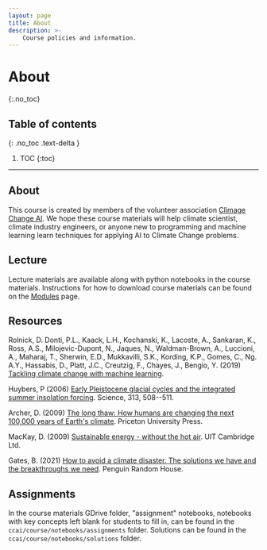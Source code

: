 ```yaml
---
layout: page
title: About
description: >-
    Course policies and information.
---
```


# About
{:.no_toc}

## Table of contents
{: .no_toc .text-delta }

1. TOC
{:toc}

---

## About

This course is created by members of the volunteer association [Climage Change AI](http://climatechange.ai/). We hope these course materials will help climate scientist, climate industry engineers, or anyone new to programming and machine learning learn techniques
for applying AI to Climate Change problems.

## Lecture

Lecture materials are available along with python notebooks in the course materials. Instructions for how to download course materials can be found on the [Modules](/modules/) page.

## Resources

Rolnick, D. Donti, P.L., Kaack, L.H., Kochanski, K., Lacoste, A., Sankaran, K., Ross, A.S., Milojevic-Dupont, N., Jaques, N., Waldman-Brown, A., Luccioni, A., Maharaj, T., Sherwin, E.D., Mukkavilli, S.K., Kording, K.P., Gomes, C., Ng. A.Y., Hassabis, D., Platt, J.C., Creutzig, F., Chayes, J., Bengio, Y. (2019) [Tackling climate change with machine learning](https://arxiv.org/pdf/1906.05433.pdf). 

Huybers, P (2006) [Early Pleistocene glacial cycles and the integrated summer insolation forcing](https://science.sciencemag.org/content/313/5786/508). Science, 313, 508--511.

Archer, D. (2009) [The long thaw: How humans are changing the next 100,000 years of Earth's climate](https://press.princeton.edu/books/paperback/9780691169064/the-long-thaw). Priceton University Press.

MacKay, D. (2009) [Sustainable energy - without the hot air](http://www.inference.org.uk/sustainable/book/tex/sewtha.pdf). UIT Cambridge Ltd.

Gates, B. (2021) [How to avoid a climate disaster. The solutions we have and the breakthroughs we need](https://www.penguinrandomhouse.com/books/633968/how-to-avoid-a-climate-disaster-by-bill-gates/). Penguin Random House.

## Assignments

In the course materials GDrive folder, "assignment" notebooks, notebooks with key concepts left blank for students to fill in, can be found in the `ccai/course/notebooks/assignments` folder. Solutions can be found in the `ccai/course/notebooks/solutions` folder.


